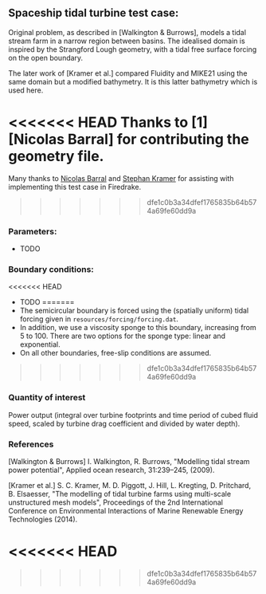 ## Spaceship tidal turbine test case:

Original problem, as described in [Walkington & Burrows], models a tidal stream farm in a narrow
region between basins. The idealised domain is inspired by the Strangford Lough geometry, with a
tidal free surface forcing on the open boundary.

The later work of [Kramer et al.] compared Fluidity and MIKE21 using the same domain but a modified
bathymetry. It is this latter bathymetry which is used here.

<<<<<<< HEAD
Thanks to [1][Nicolas Barral] for contributing the geometry file.
=======
Many thanks to [Nicolas Barral][1] and [Stephan Kramer][2] for assisting with implementing this test
case in Firedrake.
>>>>>>> dfe1c0b3a34dfef1765835b64b574a69fe60dd9a

### Parameters:
  * TODO

### Boundary conditions:
<<<<<<< HEAD
  * TODO
=======
  * The semicircular boundary is forced using the (spatially uniform) tidal forcing given in `resources/forcing/forcing.dat`.
  * In addition, we use a viscosity sponge to this boundary, increasing from 5 to 100. There are two options for the sponge type: linear and exponential.
  * On all other boundaries, free-slip conditions are assumed.
>>>>>>> dfe1c0b3a34dfef1765835b64b574a69fe60dd9a

### Quantity of interest
Power output (integral over turbine footprints and time period of cubed fluid speed, scaled by
turbine drag coefficient and divided by water depth).

### References

[Walkington & Burrows] I. Walkington, R. Burrows, "Modelling tidal stream power potential", Applied
ocean research, 31:239–245, (2009).

[Kramer et al.] S. C. Kramer, M. D. Piggott, J. Hill, L. Kregting, D. Pritchard, B. Elsaesser,
"The modelling of tidal turbine farms using multi-scale unstructured mesh models", Proceedings of
the 2nd International Conference on Environmental Interactions of Marine Renewable Energy
Technologies (2014).

[1]: https://nicolasbarral.fr "Nicolas Barral"
<<<<<<< HEAD
=======
[2]: https://www.imperial.ac.uk/people/s.kramer "Stephan Kramer"
>>>>>>> dfe1c0b3a34dfef1765835b64b574a69fe60dd9a
